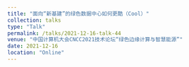 ```yaml
---
title: "面向“新基建”的绿色数据中心如何更酷（Cool）"
collection: talks
type: "Talk"
permalink: /talks/2021-12-16-talk-44
venue: "中国计算机大会CNCC2021技术论坛“绿色边缘计算与智慧能源”"
date: 2021-12-16
location: "Online"
---
```

